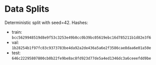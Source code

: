 # Data Splits

Deterministic split with seed=42. Hashes:

- train: `bcc5629948519d8e9f53c3253e49b0cc0b39bc05619ebc16d785211b1d82e3f6`
- val: `1b28254b1f97fc83c9373783be4da92a2de436a5a6e2f3586cae8daa6e01a50e`
- test: `646c22295807800cb0b22fe9be8ac8fd923d77de5a4ed1346dc3a6ceeefdd9be`
